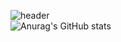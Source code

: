 
![header](https://capsule-render.vercel.app/api?type=waving&color=gradient&animation=twinkling&height=230&text=LeeHanEum&desc=Backend&fontSize=40&fontAlign=50&fontAlignY=33&descSize=20&descAlign=50&descAlignY=55)  
![Anurag's GitHub stats](https://github-readme-stats.vercel.app/api?username=LeeHanEum&show_icons=true&theme=radical)

